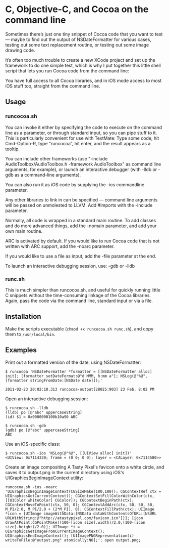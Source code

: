 C, Objective-C, and Cocoa on the command line
=============================================

Sometimes there’s just one tiny snippet of Cocoa code that you want to test — maybe to find out the output of NSDateFormatter for various cases, testing out some text replacement routine, or testing out some image drawing code.

It’s often too much trouble to create a new XCode project and set up the framework to do one simple test, which is why I put together this little shell script that lets you run Cocoa code from the command line:



You have full access to all Cocoa libraries, and in iOS mode access to most iOS stuff too, straight from the command line.

Usage
-----

### runcocoa.sh

You can invoke it either by specifying the code to execute on the command line as a parameter, or through standard input, so you can pipe stuff to it. This is particularly convenient for use with TextMate: Type some code, hit Cmd-Option-R, type “runcocoa”, hit enter, and the result appears as a tooltip.

You can include other frameworks (use "-include AudioToolbox/AudioToolbox.h -framework AudioToolbox" as command line arguments, for example), or launch an interactive debugger (with -lldb or -gdb as a command-line arguments).

You can also run it as iOS code by supplying the -ios commandline parameter.

Any other libraries to link in can be specified — command line arguments will be passed on unmolested to LLVM. Add #imports with the -include parameter.

Normally, all code is wrapped in a standard main routine.  To add classes and do more advanced things, add the -nomain parameter, and add your own main routine.

ARC is activated by default. If you would like to run Cocoa code that is not written with ARC support, add the -noarc parameter.

If you would like to use a file as input, add the -file <file> parameter at the end.

To launch an interactive debugging session, use: -gdb or -lldb

   


### runc.sh

This is much simpler than runcocoa.sh, and useful for quickly running little C snippets without the time-consuming linkage of the Cocoa libraries.  Again, pass the code via the command line, standard input or via a file.

Installation
------------

Make the scripts executable (`chmod +x runcocoa.sh runc.sh`), and copy them to `/usr/local/bin`.


Examples
--------

Print out a formatted version of the date, using NSDateFormatter:

    $ runcocoa 'NSDateFormatter *formatter = [[NSDateFormatter alloc] init]; [formatter setDateFormat:@"d MMM, h:mm a"]; NSLog(@"%@", [formatter stringFromDate:[NSDate date]]);'

    2011-02-23 20:02:10.313 runcocoa-output[28025:903] 23 Feb, 8:02 PM

Open an interactive debugging session:

    $ runcocoa.sh -lldb
    (lldb) po [@"abc" uppercaseString]
    (id) $1 = 0x0000000100b10a90 ABC

    $ runcocoa.sh -gdb
    (gdb) po [@"abc" uppercaseString]
    ABC

Use an iOS-specific class:

    $ runcocoa.sh -ios 'NSLog(@"%@", [[UIView alloc] init])'
    <UIView: 0x7114330; frame = (0 0; 0 0); layer = <CALayer: 0x7114580>>

Create an image compositing A Tasty Pixel's favicon onto a white circle, and saves it to output.png in the current directory using iOS's UIGraphicsBeginImageContext utility:

    runcocoa.sh -ios -noarc 'UIGraphicsBeginImageContext(CGSizeMake(100,100)); CGContextRef ctx = UIGraphicsGetCurrentContext(); CGContextSetFillColorWithColor(ctx,[[UIColor whiteColor] CGColor]); CGContextBeginPath(ctx); CGContextMoveToPoint(ctx, 50, 0); CGContextAddArc(ctx, 50, 50, 50, M_PI/2.0, M_PI/2.0 + (2*M_PI), 0); CGContextFillPath(ctx); UIImage *icon = [UIImage imageWithData:[NSData dataWithContentsOfURL:[NSURL URLWithString:@"http://atastypixel.com/favicon.ico"]]]; [icon drawAtPoint:CGPointMake((100-[icon size].width)/2.0,(100-[icon size].height)/2.0)]; UIImage *i = UIGraphicsGetImageFromCurrentImageContext(); UIGraphicsEndImageContext(); [UIImagePNGRepresentation(i) writeToFile:@"output.png" atomically:NO];'; open output.png;




